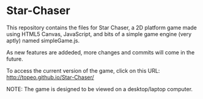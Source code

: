Star-Chaser
===========
This repository contains the files for Star Chaser, a 2D platform game made using HTML5 Canvas, JavaScript, and bits of a simple game engine (very aptly) named simpleGame.js.

As new features are addeded, more changes and commits will come in the future.

To access the current version of the game, click on this URL: http://topeo.github.io/Star-Chaser/

NOTE: The game is designed to be viewed on a desktop/laptop computer.
